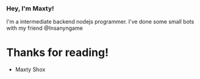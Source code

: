<!---
- 👋 Hi, I’m @MaxtyShox
- 👀 I’m interested in ...
- 🌱 I’m currently learning ...
- 💞️ I’m looking to collaborate on ...
- 📫 How to reach me ...

MaxtyShox/MaxtyShox is a ✨ special ✨ repository because its `README.md` (this file) appears on your GitHub profile.
You can click the Preview link to take a look at your changes.
--->
### Hey, I'm Maxty!
I'm a intermediate backend nodejs programmer.
I've done some small bots with my friend @Insanyngame

# Thanks for reading!
 - Maxty Shox
